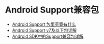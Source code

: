 # Android Support兼容包

- [Android Support 包里究竟有什么](https://blog.csdn.net/u010015108/article/details/52459890) 
- [Android Support v7及以下包详解](https://blog.csdn.net/ThePromonkeyOf_HeLuo/article/details/72817663) 
- [Android SDK中的Support兼容包详解](https://www.jb51.net/article/65520.htm)